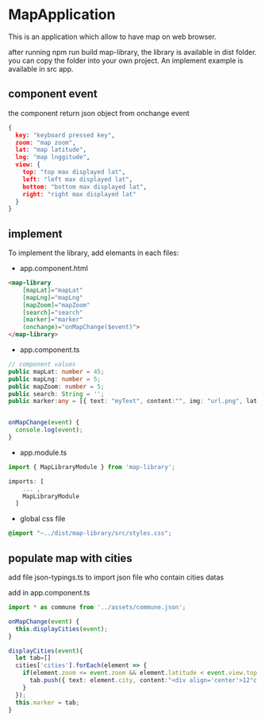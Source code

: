 # MapApplication

This is an application which allow to have map on web browser.

after running npm run build map-library, the library is available in dist folder. you can copy the folder into your own project. An implement example is available in src app.

## component event

the component return json object from onchange event

``` json
{
  key: "keyboard pressed key",
  zoom: "map zoom",
  lat: "map latitude",
  lng: "map lnggitude",
  view: {
    top: "top max displayed lat",
    left: "left max displayed lat",
    bottom: "bottom max displayed lat",
    right: "right max displayed lat"
  }
}
```

## implement

To implement the library, add elemants in each files:

* app.component.html

``` html
<map-library 
    [mapLat]="mapLat" 
    [mapLng]="mapLng" 
    [mapZoom]="mapZoom" 
    [search]="search" 
    [marker]="marker"
    (onchange)="onMapChange($event)">
</map-library>
```

* app.component.ts

``` ts
// component values
public mapLat: number = 45;
public mapLng: number = 5;
public mapZoom: number = 5;
public search: String = '';
public marker:any = [{ text: "myText", content:"", img: "url.png", lat: 48, lng: -3 }];


onMapChange(event) {
  console.log(event);
}
```

* app.module.ts

``` ts
import { MapLibraryModule } from 'map-library';

imports: [
    ... ,
    MapLibraryModule
  ]
```

* global css file

``` css
@import "~../dist/map-library/src/styles.css";
```

## populate map with cities

add file json-typings.ts to import json file who contain cities datas

add in app.component.ts

``` ts
import * as commune from '../assets/commune.json';

onMapChange(event) {
  this.displayCities(event);
}

displayCities(event){
  let tab=[]
  cities['cities'].forEach(element => {
    if(element.zoom <= event.zoom && element.latitude < event.view.top && element.latitude > event.view.bottom && element.longitude < event.view.right && element.longitude > event.view.left){
      tab.push({ text: element.city, content:"<div align='center'>12°c - 28°c</div>", img: "../assets/partly_cloudy.png", lat: element.latitude, lng: element.longitude })
    }
  });
  this.marker = tab;
}
```